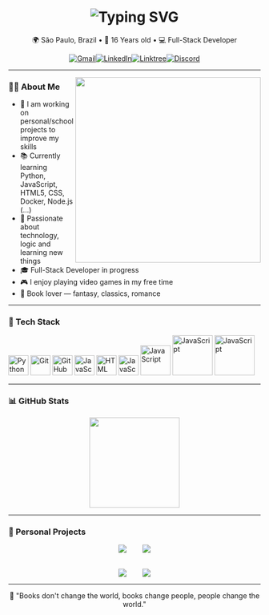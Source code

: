 <h1 align="center">
  <img src="https://readme-typing-svg.herokuapp.com?font=Fira+Code&weight=600&size=26&pause=1000&color=ADD8E6&center=true&vCenter=true&width=435&lines=Hi%2C+I'm+Luca+Nogueira+%F0%9F%91%8B" alt="Typing SVG" />
</h1>

<p align="center">
  🌍 São Paulo, Brazil • 🧠 16 Years old • 💻 Full-Stack Developer  
</p>

<div align="center">
<a href="mailto:contatolucanogueira@gmail.com"><img src="https://img.shields.io/badge/Gmail-D14836?style=for-the-badge&logo=gmail&logoColor=white" alt="Gmail"></a><a href="https://www.linkedin.com/in/lucanogueiradev/"><img src="https://img.shields.io/badge/LinkedIn-0077B5?style=for-the-badge&logo=linkedin&logoColor=white" alt="LinkedIn"></a><a href="https://linktr.ee/lucanogueirasouza"><img src="https://img.shields.io/badge/Linktree-00C853?style=for-the-badge&logo=linktree&logoColor=white" alt="Linktree"></a><a href="https://discord.com/users/981396679779581972"><img src="https://img.shields.io/badge/Discord-5865F2?style=for-the-badge&logo=discord&logoColor=white" alt="Discord"></a>
</div>

---

<img align="right" src="https://i.pinimg.com/originals/0a/7b/e7/0a7be7b9f24ce4dd9f6243476d03cf98.gif" width="370"/>

### 👨‍💻 About Me

- 🔭 I am working on personal/school projects to improve my skills
- 📚 Currently learning Python, JavaScript, HTML5, CSS, Docker, Node.js (...)
- 🎯 Passionate about technology, logic and learning new things
- 🎓 Full-Stack Developer in progress
- 🎮 I enjoy playing video games in my free time
- 📖 Book lover — fantasy, classics, romance   

---

### 🧰 Tech Stack

<p align="left">
  <img src="https://cdn.jsdelivr.net/gh/devicons/devicon/icons/python/python-original.svg" alt="Python" width="40" height="40"/>
  <img src="https://git-scm.com/images/logos/downloads/Git-Icon-1788C.svg" alt="Git" width="40" height="40"/>
  <img src="https://upload.wikimedia.org/wikipedia/commons/9/91/Octicons-mark-github.svg" alt="GitHub" width="40" height="40"/>
  <img src="https://www.svgrepo.com/show/303206/javascript-logo.svg" alt="JavaScript" width="40" height="40"/>
  <img src="https://uxwing.com/wp-content/themes/uxwing/download/brands-and-social-media/html-icon.png" alt="HTML" width="40" height="40"/>
  <img src="https://upload.wikimedia.org/wikipedia/commons/6/62/CSS3_logo.svg" alt="JavaScript" width="40" height="40"/>
  <img src="https://brandeps.com/logo-download/N/Node-JS-logo-vector-01.svg" alt="JavaScript" width="60" height="60"/>
  <img src="https://www.logo.wine/a/logo/MongoDB/MongoDB-Logo.wine.svg" alt="JavaScript" width="80" height="80"/>
  <img src="https://logolook.net/wp-content/uploads/2023/10/Docker-Logo.png" alt="JavaScript" width="80" height="80"/>
</p>

---

### 📊 GitHub Stats

<div style="display: flex; justify-content: center; gap: 2rem;">
  <img height="180em" src="https://github-readme-stats.vercel.app/api/top-langs/?username=lucanogueirasouza&layout=compact&langs_count=7&theme=midnight-purple" />
</div>

---

### 🚧 Personal Projects

<div style="display: flex; flex-direction: column; align-items: center; gap: 2rem;">

  <div style="display: flex; gap: 2rem;">
    <a href="https://github.com/lucanogueirasouza/project-bank-advanced-bootcamp-DIO">
      <img src="https://github-readme-stats.vercel.app/api/pin/?username=lucanogueirasouza&repo=project-bank-advanced-bootcamp-DIO&theme=midnight-purple" />
    </a>
    <a href="https://github.com/lucanogueirasouza/login-screen-for-websites">
      <img src="https://github-readme-stats.vercel.app/api/pin/?username=lucanogueirasouza&repo=login-screen-for-websites&theme=midnight-purple" />
    </a>
  </div>

  <div style="display: flex; gap: 2rem;">
    <a href="https://github.com/lucanogueirasouza/tamagotchi-game">
      <img src="https://github-readme-stats.vercel.app/api/pin/?username=lucanogueirasouza&repo=tamagotchi-game&theme=midnight-purple" />
    </a>
    <a href="https://github.com/lucanogueirasouza/alphabet/tree/main">
      <img src="https://github-readme-stats.vercel.app/api/pin/?username=lucanogueirasouza&repo=alphabet&theme=midnight-purple" />
    </a>
  </div>

</div>


---

<p align="center">
  📖 "Books don't change the world, books change people, people change the world."
</p>
